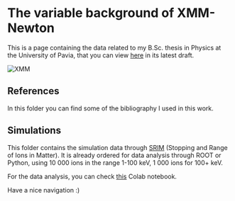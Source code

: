 # The variable background of XMM-Newton

This is a page containing the data related to my B.Sc. thesis in Physics at the University of Pavia, that you can view [here](https://it.overleaf.com/read/qzyvtnfmqtqr) in its latest draft.

![XMM](https://www.esa.int/var/esa/storage/images/esa_multimedia/images/2015/12/the_lockman_hole_in_x-rays/15729661-3-eng-GB/The_Lockman_Hole_in_X-rays.jpg)

## References

In this folder you can find some of the bibliography I used in this work.

## Simulations

This folder contains the simulation data through [SRIM](http://www.srim.org/) (Stopping and Range of Ions in Matter). It is already ordered for data analysis through ROOT or Python, using 10 000 ions in the range 1-100 keV, 1 000 ions for 100+ keV.

For the data analysis, you can check [this](https://colab.research.google.com/drive/1_lByGgVL_X3-rP8CkA2dal-FVmZG4h4l?usp=sharing) Colab notebook.

Have a nice navigation :)
